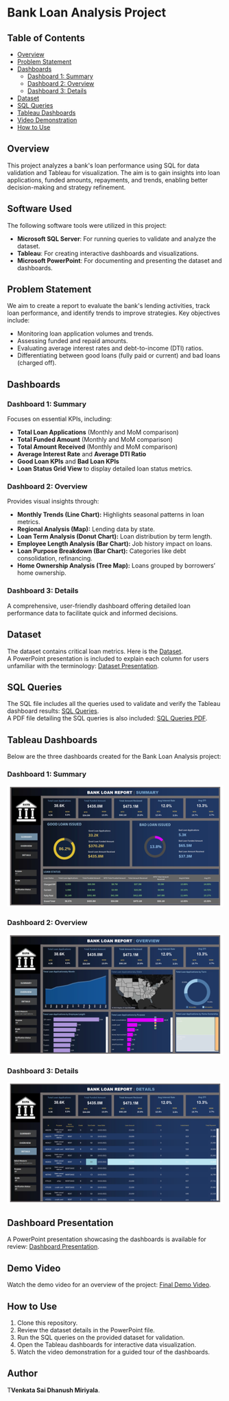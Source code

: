 # Bank Loan Analysis Project

## Table of Contents
- [Overview](#overview)
- [Problem Statement](#problem-statement)
- [Dashboards](#dashboards)
  - [Dashboard 1: Summary](#dashboard-1-summary)
  - [Dashboard 2: Overview](#dashboard-2-overview)
  - [Dashboard 3: Details](#dashboard-3-details)
- [Dataset](#dataset)
- [SQL Queries](#sql-queries)
- [Tableau Dashboards](#tableau-dashboards)
- [Video Demonstration](#video-demonstration)
- [How to Use](#how-to-use)

## Overview
This project analyzes a bank's loan performance using SQL for data validation and Tableau for visualization. The aim is to gain insights into loan applications, funded amounts, repayments, and trends, enabling better decision-making and strategy refinement.

## Software Used

The following software tools were utilized in this project:

- **Microsoft SQL Server**: For running queries to validate and analyze the dataset.
- **Tableau**: For creating interactive dashboards and visualizations.
- **Microsoft PowerPoint**: For documenting and presenting the dataset and dashboards.


## Problem Statement
We aim to create a report to evaluate the bank's lending activities, track loan performance, and identify trends to improve strategies. Key objectives include:
- Monitoring loan application volumes and trends.
- Assessing funded and repaid amounts.
- Evaluating average interest rates and debt-to-income (DTI) ratios.
- Differentiating between good loans (fully paid or current) and bad loans (charged off).

## Dashboards

### Dashboard 1: Summary
Focuses on essential KPIs, including:
- **Total Loan Applications** (Monthly and MoM comparison)
- **Total Funded Amount** (Monthly and MoM comparison)
- **Total Amount Received** (Monthly and MoM comparison)
- **Average Interest Rate** and **Average DTI Ratio**
- **Good Loan KPIs** and **Bad Loan KPIs**
- **Loan Status Grid View** to display detailed loan status metrics.

### Dashboard 2: Overview
Provides visual insights through:
- **Monthly Trends (Line Chart):** Highlights seasonal patterns in loan metrics.
- **Regional Analysis (Map):** Lending data by state.
- **Loan Term Analysis (Donut Chart):** Loan distribution by term length.
- **Employee Length Analysis (Bar Chart):** Job history impact on loans.
- **Loan Purpose Breakdown (Bar Chart):** Categories like debt consolidation, refinancing.
- **Home Ownership Analysis (Tree Map):** Loans grouped by borrowers’ home ownership.

### Dashboard 3: Details
A comprehensive, user-friendly dashboard offering detailed loan performance data to facilitate quick and informed decisions.

## Dataset
The dataset contains critical loan metrics. Here is the [Dataset](https://github.com/Dhanushbhai1054/Bank-Loan-Analysis/blob/main/financial_loan.csv).  
A PowerPoint presentation is included to explain each column for users unfamiliar with the terminology: [Dataset Presentation](https://github.com/Dhanushbhai1054/Bank-Loan-Analysis/blob/main/Data%20Set%20%20Presentation.pptx).

## SQL Queries
The SQL file includes all the queries used to validate and verify the Tableau dashboard results: [SQL Queries](https://github.com/Dhanushbhai1054/Bank-Loan-Analysis/blob/main/SQL%20QUERIES.sql).  
A PDF file detailing the SQL queries is also included: [SQL Queries PDF](https://github.com/Dhanushbhai1054/Bank-Loan-Analysis/blob/main/SQL%20QUERIES%20BANK%20LOAN%20REPORT.pdf).

## Tableau Dashboards

Below are the three dashboards created for the Bank Loan Analysis project:

### Dashboard 1: Summary
![Dashboard 1: Summary](https://github.com/Dhanushbhai1054/Bank-Loan-Analysis/blob/main/SUMMARY.png)

### Dashboard 2: Overview
![Dashboard 2: Overview](https://github.com/Dhanushbhai1054/Bank-Loan-Analysis/blob/main/OVERVIEW.png)

### Dashboard 3: Details
![Dashboard 3: Details](https://github.com/Dhanushbhai1054/Bank-Loan-Analysis/blob/main/DETAILS.png)

## Dashboard Presentation

A PowerPoint presentation showcasing the dashboards is available for review: [Dashboard Presentation](https://github.com/Dhanushbhai1054/Bank-Loan-Analysis/blob/main/DASHBOARD%20TABLEAU.pptx).

##  Demo Video

Watch the demo video for an overview of the project: [Final Demo Video](https://github.com/Dhanushbhai1054/Bank-Loan-Analysis/blob/main/Untitled%20video%20-%20Made%20with%20Clipchamp.mp4).


## How to Use
1. Clone this repository.
2. Review the dataset details in the PowerPoint file.
3. Run the SQL queries on the provided dataset for validation.
4. Open the Tableau dashboards for interactive data visualization.
5. Watch the video demonstration for a guided tour of the dashboards.

## Author

T**Venkata Sai Dhanush Miriyala**.
